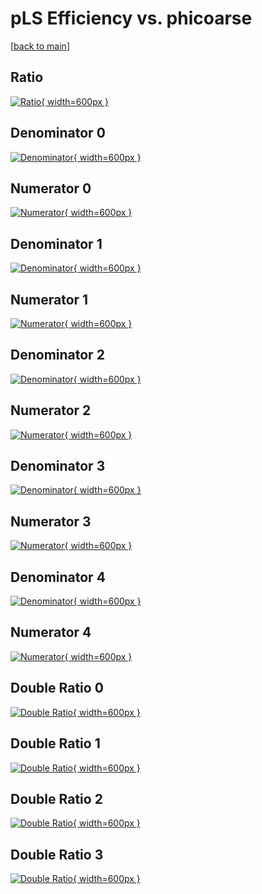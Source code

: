 # pLS Efficiency vs. phicoarse

[[back to main](./)]



## Ratio

[![Ratio](../mtv/var/pLS_loweta_0_-1_eff_phicoarse.png){ width=600px }](../mtv/var/pLS_loweta_0_-1_eff_phicoarse.pdf)

## Denominator 0

[![Denominator](../mtv/den/pLS_loweta_0_-1_eff_phicoarse_den0.png){ width=600px }](../mtv/den/pLS_loweta_0_-1_eff_phicoarse_den0.pdf)

## Numerator 0

[![Numerator](../mtv/num/pLS_loweta_0_-1_eff_phicoarse_num0.png){ width=600px }](../mtv/num/pLS_loweta_0_-1_eff_phicoarse_num0.pdf)

## Denominator 1

[![Denominator](../mtv/den/pLS_loweta_0_-1_eff_phicoarse_den1.png){ width=600px }](../mtv/den/pLS_loweta_0_-1_eff_phicoarse_den1.pdf)

## Numerator 1

[![Numerator](../mtv/num/pLS_loweta_0_-1_eff_phicoarse_num1.png){ width=600px }](../mtv/num/pLS_loweta_0_-1_eff_phicoarse_num1.pdf)

## Denominator 2

[![Denominator](../mtv/den/pLS_loweta_0_-1_eff_phicoarse_den2.png){ width=600px }](../mtv/den/pLS_loweta_0_-1_eff_phicoarse_den2.pdf)

## Numerator 2

[![Numerator](../mtv/num/pLS_loweta_0_-1_eff_phicoarse_num2.png){ width=600px }](../mtv/num/pLS_loweta_0_-1_eff_phicoarse_num2.pdf)

## Denominator 3

[![Denominator](../mtv/den/pLS_loweta_0_-1_eff_phicoarse_den3.png){ width=600px }](../mtv/den/pLS_loweta_0_-1_eff_phicoarse_den3.pdf)

## Numerator 3

[![Numerator](../mtv/num/pLS_loweta_0_-1_eff_phicoarse_num3.png){ width=600px }](../mtv/num/pLS_loweta_0_-1_eff_phicoarse_num3.pdf)

## Denominator 4

[![Denominator](../mtv/den/pLS_loweta_0_-1_eff_phicoarse_den4.png){ width=600px }](../mtv/den/pLS_loweta_0_-1_eff_phicoarse_den4.pdf)

## Numerator 4

[![Numerator](../mtv/num/pLS_loweta_0_-1_eff_phicoarse_num4.png){ width=600px }](../mtv/num/pLS_loweta_0_-1_eff_phicoarse_num4.pdf)

## Double Ratio 0

[![Double Ratio](../mtv/ratio/pLS_loweta_0_-1_eff_phicoarse_ratio0.png){ width=600px }](../mtv/ratio/pLS_loweta_0_-1_eff_phicoarse_ratio0.pdf)

## Double Ratio 1

[![Double Ratio](../mtv/ratio/pLS_loweta_0_-1_eff_phicoarse_ratio1.png){ width=600px }](../mtv/ratio/pLS_loweta_0_-1_eff_phicoarse_ratio1.pdf)

## Double Ratio 2

[![Double Ratio](../mtv/ratio/pLS_loweta_0_-1_eff_phicoarse_ratio2.png){ width=600px }](../mtv/ratio/pLS_loweta_0_-1_eff_phicoarse_ratio2.pdf)

## Double Ratio 3

[![Double Ratio](../mtv/ratio/pLS_loweta_0_-1_eff_phicoarse_ratio3.png){ width=600px }](../mtv/ratio/pLS_loweta_0_-1_eff_phicoarse_ratio3.pdf)


